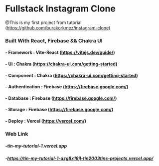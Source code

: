 # Fullstack Instagram Clone 
@This is my first project from tutorial (https://github.com/burakorkmez/instagram-clone)
### Built With React, Firebase && Chakra UI
#### - Framework : Vite-React (https://vitejs.dev/guide/)
#### - Ui : Chakra (https://chakra-ui.com/getting-started)
#### - Component : Chakra (https://chakra-ui.com/getting-started)
#### - Authentication : Firebase (https://firebase.google.com/)
#### - Database : Firebase (https://firebase.google.com/)
#### - Storage : Firebase (https://firebase.google.com/)
#### - Deploy : Vercel (https://vercel.com/)
### Web Link
##### -tin-my-tutorial-1.vercel.app
##### -https://tin-my-tutorial-1-azg8x18jl-tin2003tins-projects.vercel.app/
